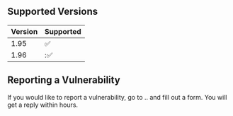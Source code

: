 ## Supported Versions


| Version | Supported          |
| ------- | ------------------ |
| 1.95   | :white_check_mark: |
| 1.96   |::white_check_mark: |

## Reporting a Vulnerability

If you would like to report a vulnerability, go to .. and fill out a form. You will get a reply within hours.
